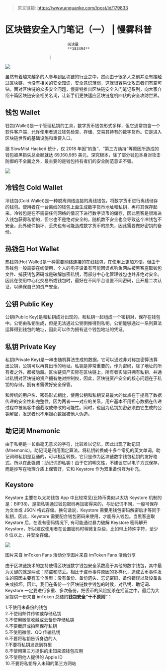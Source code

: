 > 原文链接: https://www.anquanke.com//post/id/179833 


# 区块链安全入门笔记（一） | 慢雾科普


                                阅读量   
                                **183494**
                            
                        |
                        
                                                                                    



[![](https://p2.ssl.qhimg.com/t01560b55fa26f37b17.png)](https://p2.ssl.qhimg.com/t01560b55fa26f37b17.png)



虽然有着越来越多的人参与到区块链的行业之中，然而由于很多人之前并没有接触过区块链，也没有相关的安全知识，安全意识薄弱，这就很容易让攻击者们有空可钻。面对区块链的众多安全问题，慢雾特推出区块链安全入门笔记系列，向大家介绍十篇区块链安全相关名词，让新手们更快适应区块链危机四伏的安全攻防世界。



## 钱包 Wallet

钱包(Wallet)是一个管理私钥的工具，数字货币钱包形式多样，但它通常包含一个软件客户端，允许使用者通过钱包检查、存储、交易其持有的数字货币。它是进入区块链世界的基础设施和重要入口。

据 SlowMist Hacked 统计，仅 2018 年因“钓鱼”、“第三方劫持”等原因所造成的钱包被黑损失总金额就达 69,160,985 美元，深究根本，除了部分钱包本身对攻击防御的不全面之外，最主要的是钱包持有者们的安全防范意识不强。

[![](https://p5.ssl.qhimg.com/t01a4676a157b7f9342.png)](https://p5.ssl.qhimg.com/t01a4676a157b7f9342.png)



## 冷钱包 Cold Wallet

冷钱包(Cold Wallet)是一种脱离网络连接的离线钱包，将数字货币进行离线储存的钱包。使用者在一台离线的钱包上面生成数字货币地址和私钥，再将其保存起来。冷钱包是在不需要任何网络的情况下进行数字货币的储存，因此黑客是很难进入钱包获得私钥的，但它也不是绝对安全的，随机数不安全也会导致这个冷钱包不安全，此外硬件损坏、丢失也有可能造成数字货币的损失，因此需要做好密钥的备份。



## 热钱包 Hot Wallet

热钱包(Hot Wallet)是一种需要网络连接的在线钱包，在使用上更加方便。但由于热钱包一般需要在线使用，个人的电子设备有可能因误点钓鱼网站被黑客盗取钱包文件、捕获钱包密码或是破解加密私钥，而部分中心化管理钱包也并非绝对安全。因此在使用中心化交易所或钱包时，最好在不同平台设置不同密码，且开启二次认证，以确保自己的资产安全。



## 公钥 Public Key

公钥(Public Key)是和私钥成对出现的，和私钥一起组成一个密钥对，保存在钱包中。公钥由私钥生成，但是无法通过公钥倒推得到私钥。公钥能够通过一系列算法运算得到钱包的地址，因此可以作为拥有这个钱包地址的凭证。



## 私钥 Private Key

私钥(Private Key)是一串由随机算法生成的数据，它可以通过非对称加密算法算出公钥，公钥可以再算出币的地址。私钥是非常重要的，作为密码，除了地址的所有者之外，都被隐藏。区块链资产实际在区块链上，所有者实际只拥有私钥，并通过私钥对区块链的资产拥有绝对控制权，因此，区块链资产安全的核心问题在于私钥的存储，拥有者需做好安全保管。

和传统的用户名、密码形式相比，使用公钥和私钥交易最大的优点在于提高了数据传递的安全性和完整性，因为两者——对应的关系，用户基本不用担心数据在传递过程中被黑客中途截取或修改的可能性。同时，也因为私钥加密必须由它生成的公钥解密，发送者也不用担心数据被他人伪造。



## 助记词 Mnemonic

由于私钥是一长串毫无意义的字符，比较难以记忆，因此出现了助记词(Mnemonic)。助记词是利用固定算法，将私钥转换成十多个常见的英文单词。助记词和私钥是互通的，可以相互转换，它只是作为区块链数字钱包私钥的友好格式。所以在此强调：助记词即私钥！由于它的明文性，不建议它以电子方式保存，而是抄写在物理介质上保管好，它和 Keystore 作为双重备份互为补充。



## Keystore

Keystore 主要在以太坊钱包 App 中比较常见(比特币类似以太坊 Keystore 机制的是：BIP38)，是把私钥通过钱包密码再加密得来的，与助记词不同，一般可保存为文本或 JSON 格式存储。换句话说，Keystore 需要用钱包密码解密后才等同于私钥。因此，Keystore 需要配合钱包密码来使用，才能导入钱包。当黑客盗取 Keystore 后，在没有密码情况下, 有可能通过暴力破解 Keystore 密码解开 Keystore，所以建议使用者在设置密码时稍微复杂些，比如带上特殊字符，至少 8 位以上，并安全存储。

[![](https://p3.ssl.qhimg.com/t014a9fcf5ab23676f5.png)](https://p3.ssl.qhimg.com/t014a9fcf5ab23676f5.png)

图片来自 imToken Fans 活动分享图片来自 imToken Fans 活动分享

由于区块链技术的加持使得区块链数字钱包安全系数高于其他的数字钱包，其中最为关键的就是两点：防盗和防丢。相比于盗币事件原因的多样化，造成丢币事件发生的原因主要有五个类型：没有备份、备份遗失、忘记密码、备份错误以及设备丢失或损坏。因此，我们在备份一个区块链数字钱包的时候，对私钥、助记词、Keystore 一定要进行多重、多次备份，把丢币的风险扼杀在摇篮之中。最后为大家提供一份来自 imToken 总结的**钱包安全“十不原则”：**

1.不使用未备份的钱包<br>
2.不使用邮件传输或存储私钥<br>
3.不使用微信收藏或云备份存储私钥<br>
4.不要截屏或拍照保存私钥<br>
5.不使用微信、QQ 传输私钥<br>
6.不要将私钥告诉身边的人<br>
7.不要将私钥发送到群里<br>
8.不使用第三方提供的未知来源钱包应用<br>
9.不使用他人提供的 Apple ID<br>
10.不要将私钥导入未知的第三方网站
